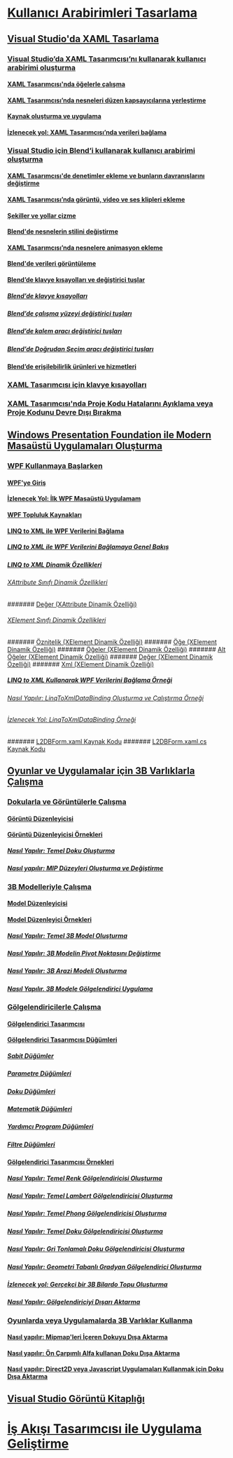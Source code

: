 # [Kullanıcı Arabirimleri Tasarlama](designing-user-interfaces.md)
## [Visual Studio'da XAML Tasarlama](designing-xaml-in-visual-studio.md)
### [Visual Studio’da XAML Tasarımcısı’nı kullanarak kullanıcı arabirimi oluşturma](creating-a-ui-by-using-xaml-designer-in-visual-studio.md)
#### [XAML Tasarımcısı'nda öğelerle çalışma](working-with-elements-in-xaml-designer.md)
#### [XAML Tasarımcısı’nda nesneleri düzen kapsayıcılarına yerleştirme](organize-objects-into-layout-containers-in-xaml-designer.md)
#### [Kaynak oluşturma ve uygulama](how-to-create-and-apply-a-resource.md)
#### [İzlenecek yol: XAML Tasarımcısı’nda verileri bağlama](walkthrough-binding-to-data-in-xaml-designer.md)
### [Visual Studio için Blend’i kullanarak kullanıcı arabirimi oluşturma](creating-a-ui-by-using-blend-for-visual-studio.md)
#### [XAML Tasarımcısı'de denetimler ekleme ve bunların davranışlarını değiştirme](insert-controls-and-modify-their-behavior-in-xaml-designer.md)
#### [XAML Tasarımcısı’nda görüntü, video ve ses klipleri ekleme](insert-images-videos-and-audio-clips-in-xaml-designer.md)
#### [Şekiller ve yollar çizme](draw-shapes-and-paths.md)
#### [Blend'de nesnelerin stilini değiştirme](modify-the-style-of-objects-in-blend.md)
#### [XAML Tasarımcısı’nda nesnelere animasyon ekleme](animate-objects-in-xaml-designer.md)
#### [Blend'de verileri görüntüleme](display-data-in-blend.md)
#### [Blend’de klavye kısayolları ve değiştirici tuşlar](keyboard-shortcuts-and-modifier-keys-in-blend.md)
##### [Blend’de klavye kısayolları](keyboard-shortcuts-in-blend.md)
##### [Blend’de çalışma yüzeyi değiştirici tuşları](artboard-modifier-keys-in-blend.md)
##### [Blend’de kalem aracı değiştirici tuşları](pen-tool-modifier-keys-in-blend.md)
##### [Blend’de Doğrudan Seçim aracı değiştirici tuşları](direct-selection-tool-modifier-keys-in-blend.md)
#### [Blend’de erişilebilirlik ürünleri ve hizmetleri](accessibility-products-and-services-blend.md)
### [XAML Tasarımcısı için klavye kısayolları](keyboard-shortcuts-for-xaml-designer.md)
### [XAML Tasarımcısı'nda Proje Kodu Hatalarını Ayıklama veya Proje Kodunu Devre Dışı Bırakma](debugging-or-disabling-project-code-in-xaml-designer.md)
## [Windows Presentation Foundation ile Modern Masaüstü Uygulamaları Oluşturma](create-modern-desktop-applications-with-windows-presentation-foundation.md)
### [WPF Kullanmaya Başlarken](getting-started-with-wpf.md)
#### [WPF'ye Giriş](introduction-to-wpf.md)
#### [İzlenecek Yol: İlk WPF Masaüstü Uygulamam](walkthrough-my-first-wpf-desktop-application2.md)
#### [WPF Topluluk Kaynakları](wpf-community-resources.md)
#### [LINQ to XML ile WPF Verilerini Bağlama](wpf-data-binding-with-linq-to-xml.md)
##### [LINQ to XML ile WPF Verilerini Bağlamaya Genel Bakış](wpf-data-binding-with-linq-to-xml-overview.md)
##### [LINQ to XML Dinamik Özellikleri](linq-to-xml-dynamic-properties.md)
###### [XAttribute Sınıfı Dinamik Özellikleri](xattribute-class-dynamic-properties.md)
####### [Değer (XAttribute Dinamik Özelliği)](value-xattribute-dynamic-property.md)
###### [XElement Sınıfı Dinamik Özellikleri](xelement-class-dynamic-properties.md)
####### [Öznitelik (XElement Dinamik Özelliği)](attribute-xelement-dynamic-property.md)
####### [Öğe (XElement Dinamik Özelliği)](element-xelement-dynamic-property.md)
####### [Öğeler (XElement Dinamik Özelliği)](elements-xelement-dynamic-property.md)
####### [Alt Öğeler (XElement Dinamik Özelliği)](descendants-xelement-dynamic-property.md)
####### [Değer (XElement Dinamik Özelliği)](value-xelement-dynamic-property.md)
####### [Xml (XElement Dinamik Özelliği)](xml-xelement-dynamic-property.md)
##### [LINQ to XML Kullanarak WPF Verilerini Bağlama Örneği](wpf-data-binding-using-linq-to-xml-example.md)
###### [Nasıl Yapılır: LinqToXmlDataBinding Oluşturma ve Çalıştırma Örneği](how-to-build-and-run-the-linqtoxmldatabinding-example.md)
###### [İzlenecek Yol: LinqToXmlDataBinding Örneği](walkthrough-linqtoxmldatabinding-example.md)
####### [L2DBForm.xaml Kaynak Kodu](l2dbform-xaml-source-code.md)
####### [L2DBForm.xaml.cs Kaynak Kodu](l2dbform-xaml-cs-source-code.md)
## [Oyunlar ve Uygulamalar için 3B Varlıklarla Çalışma](working-with-3-d-assets-for-games-and-apps.md)
### [Dokularla ve Görüntülerle Çalışma](working-with-textures-and-images.md)
#### [Görüntü Düzenleyicisi](image-editor.md)
#### [Görüntü Düzenleyicisi Örnekleri](image-editor-examples.md)
##### [Nasıl Yapılır: Temel Doku Oluşturma](how-to-create-a-basic-texture.md)
##### [Nasıl yapılır: MIP Düzeyleri Oluşturma ve Değiştirme](how-to-create-and-modify-mip-levels.md)
### [3B Modelleriyle Çalışma](working-with-3-d-models.md)
#### [Model Düzenleyicisi](model-editor.md)
#### [Model Düzenleyici Örnekleri](model-editor-examples.md)
##### [Nasıl Yapılır: Temel 3B Model Oluşturma](how-to-create-a-basic-3-d-model.md)
##### [Nasıl Yapılır: 3B Modelin Pivot Noktasını Değiştirme](how-to-modify-the-pivot-point-of-a-3-d-model.md)
##### [Nasıl Yapılır: 3B Arazi Modeli Oluşturma](how-to-model-3-d-terrain.md)
##### [Nasıl Yapılır. 3B Modele Gölgelendirici Uygulama](how-to-apply-a-shader-to-a-3-d-model.md)
### [Gölgelendiricilerle Çalışma](working-with-shaders.md)
#### [Gölgelendirici Tasarımcısı](shader-designer.md)
#### [Gölgelendirici Tasarımcısı Düğümleri](shader-designer-nodes.md)
##### [Sabit Düğümler](constant-nodes.md)
##### [Parametre Düğümleri](parameter-nodes.md)
##### [Doku Düğümleri](texture-nodes.md)
##### [Matematik Düğümleri](math-nodes.md)
##### [Yardımcı Program Düğümleri](utility-nodes.md)
##### [Filtre Düğümleri](filter-nodes.md)
#### [Gölgelendirici Tasarımcısı Örnekleri](shader-designer-examples.md)
##### [Nasıl Yapılır: Temel Renk Gölgelendiricisi Oluşturma](how-to-create-a-basic-color-shader.md)
##### [Nasıl Yapılır: Temel Lambert Gölgelendiricisi Oluşturma](how-to-create-a-basic-lambert-shader.md)
##### [Nasıl Yapılır: Temel Phong Gölgelendiricisi Oluşturma](how-to-create-a-basic-phong-shader.md)
##### [Nasıl Yapılır: Temel Doku Gölgelendiricisi Oluşturma](how-to-create-a-basic-texture-shader.md)
##### [Nasıl Yapılır: Gri Tonlamalı Doku Gölgelendiricisi Oluşturma](how-to-create-a-grayscale-texture-shader.md)
##### [Nasıl Yapılır: Geometri Tabanlı Gradyan Gölgelendirici Oluşturma](how-to-create-a-geometry-based-gradient-shader.md)
##### [İzlenecek yol: Gerçekçi bir 3B Bilardo Topu Oluşturma](walkthrough-creating-a-realistic-3-d-billiard-ball.md)
##### [Nasıl Yapılır: Gölgelendiriciyi Dışarı Aktarma](how-to-export-a-shader.md)
### [Oyunlarda veya Uygulamalarda 3B Varlıklar Kullanma](using-3-d-assets-in-your-game-or-app.md)
#### [Nasıl yapılır: Mipmap'leri İçeren Dokuyu Dışa Aktarma](how-to-export-a-texture-that-contains-mipmaps.md)
#### [Nasıl yapılır: Ön Çarpımlı Alfa kullanan Doku Dışa Aktarma](how-to-export-a-texture-that-has-premultiplied-alpha.md)
#### [Nasıl yapılır: Direct2D veya Javascript Uygulamaları Kullanmak için Doku Dışa Aktarma](how-to-export-a-texture-for-use-with-direct2d-or-javascipt-apps.md)
## [Visual Studio Görüntü Kitaplığı](the-visual-studio-image-library.md)
# [İş Akışı Tasarımcısı ile Uygulama Geliştirme](../workflow-designer/developing-applications-with-the-workflow-designer.md)
